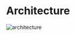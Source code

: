 # Architecture

![architecture](https://github.com/user-attachments/assets/6feff7a1-7006-4a99-aaf6-40f8149d9b62)
